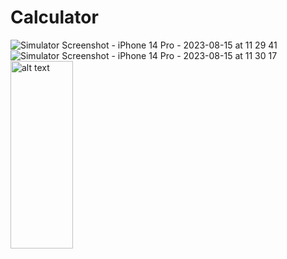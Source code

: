 # Calculator

![Simulator Screenshot - iPhone 14 Pro - 2023-08-15 at 11 29 41](https://github.com/ramesh-29/Calculator/assets/84698544/bffd326c-5b4b-406b-a4f7-fa51878f072b|width=100px)
![Simulator Screenshot - iPhone 14 Pro - 2023-08-15 at 11 30 17](https://github.com/ramesh-29/Calculator/assets/84698544/414cd98f-529f-40f8-b4a0-64b72bd81969|width=100px)
 <img src="https://github.com/ramesh-29/Calculator/assets/84698544/bffd326c-5b4b-406b-a4f7-fa51878f072b" alt="alt text" width="100" height="300">
